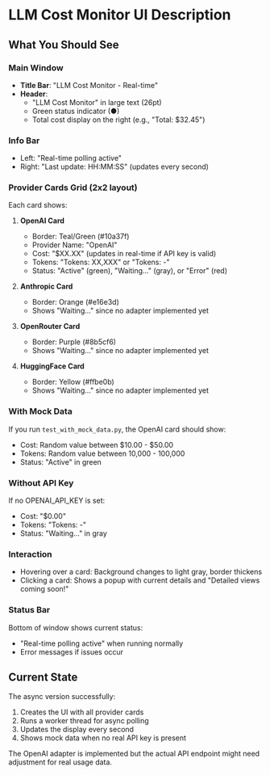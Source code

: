 # LLM Cost Monitor UI Description

## What You Should See

### Main Window
- **Title Bar**: "LLM Cost Monitor - Real-time"
- **Header**: 
  - "LLM Cost Monitor" in large text (26pt)
  - Green status indicator (●) 
  - Total cost display on the right (e.g., "Total: $32.45")

### Info Bar
- Left: "Real-time polling active"
- Right: "Last update: HH:MM:SS" (updates every second)

### Provider Cards Grid (2x2 layout)
Each card shows:

1. **OpenAI Card**
   - Border: Teal/Green (#10a37f)
   - Provider Name: "OpenAI"
   - Cost: "$XX.XX" (updates in real-time if API key is valid)
   - Tokens: "Tokens: XX,XXX" or "Tokens: -"
   - Status: "Active" (green), "Waiting..." (gray), or "Error" (red)

2. **Anthropic Card**
   - Border: Orange (#e16e3d)
   - Shows "Waiting..." since no adapter implemented yet

3. **OpenRouter Card**
   - Border: Purple (#8b5cf6)
   - Shows "Waiting..." since no adapter implemented yet

4. **HuggingFace Card**
   - Border: Yellow (#ffbe0b)
   - Shows "Waiting..." since no adapter implemented yet

### With Mock Data
If you run `test_with_mock_data.py`, the OpenAI card should show:
- Cost: Random value between $10.00 - $50.00
- Tokens: Random value between 10,000 - 100,000
- Status: "Active" in green

### Without API Key
If no OPENAI_API_KEY is set:
- Cost: "$0.00"
- Tokens: "Tokens: -"
- Status: "Waiting..." in gray

### Interaction
- Hovering over a card: Background changes to light gray, border thickens
- Clicking a card: Shows a popup with current details and "Detailed views coming soon!"

### Status Bar
Bottom of window shows current status:
- "Real-time polling active" when running normally
- Error messages if issues occur

## Current State

The async version successfully:
1. Creates the UI with all provider cards
2. Runs a worker thread for async polling
3. Updates the display every second
4. Shows mock data when no real API key is present

The OpenAI adapter is implemented but the actual API endpoint might need adjustment for real usage data.